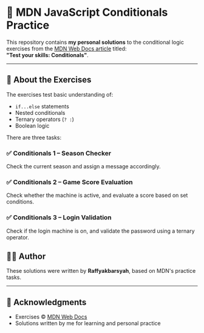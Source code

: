 # 🧪 MDN JavaScript Conditionals Practice

This repository contains **my personal solutions** to the conditional logic exercises from the [MDN Web Docs article]([https://developer.mozilla.org/en-US/docs/Learn/JavaScript/Building_blocks/conditionals](https://developer.mozilla.org/en-US/docs/Learn_web_development/Core/Scripting/Test_your_skills/Conditionals)) titled:  
**"Test your skills: Conditionals"**.

---

## 📘 About the Exercises

The exercises test basic understanding of:

- `if...else` statements
- Nested conditionals
- Ternary operators (`? :`)
- Boolean logic

There are three tasks:

### ✅ Conditionals 1 – Season Checker
Check the current season and assign a message accordingly.

### ✅ Conditionals 2 – Game Score Evaluation
Check whether the machine is active, and evaluate a score based on set conditions.

### ✅ Conditionals 3 – Login Validation
Check if the login machine is on, and validate the password using a ternary operator.

## 🙋‍♂️ Author

These solutions were written by **Raffyakbarsyah**, based on MDN's practice tasks.  

---

## 📝 Acknowledgments

- Exercises © [MDN Web Docs](https://developer.mozilla.org/)
- Solutions written by me for learning and personal practice
